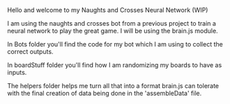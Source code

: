 Hello and welcome to my Naughts and Crosses Neural Network (WIP)

I am using the naughts and crosses bot from a previous project to
train a neural network to play the great game. I will be using the brain.js module.

In Bots folder you'll find the code for my bot which I am using to collect the
correct outputs.

In boardStuff folder you'll find how I am randomizing my boards to have as inputs.

The helpers folder helps me turn all that into a format brain.js can tolerate
with the final creation of data being done in the 'assembleData' file.
